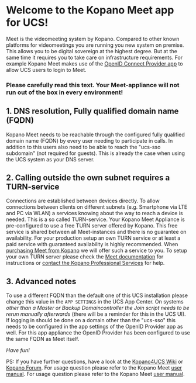 # Welcome to the Kopano Meet app for UCS!

Meet is the videomeeting system by Kopano. Compared to other known platforms for videomeetings you are running you new system on premise. This allows you to be digital sovereign at the highest degree. But at the same time it requires you to take care on infrastructure requirements. For example Kopano Meet makes use of the [OpenID Connect Provider app](#module=appcenter:appcenter:0:id:openid-connect-provider) to allow UCS users to login to Meet.

### Please carefully read this text. Your Meet-appliance will not run out of the box in every environment!

## 1. DNS resolution, Fully qualified domain name (FQDN)

Kopano Meet needs to be reachable through the configured fully qualified domain name (FQDN) by every user needing to participate in calls. In addition to this users also need to be able to reach the "ucs-sso subdomain" (not required for guests). This is already the case when using the UCS system as your DNS server.

## 2. Calling outside the own subnet requires a TURN-service

Connections are established between devices directly. To allow connections between clients on different subnets (e.g. Smartphone via LTE and PC via WLAN) a services knowing about the way to reach a device is needed. This is a so called TURN-service. Your Kopano Meet Appliance is pre-configured to use a free TURN server offered by Kopano. This free service is shared between all Meet-instances and there is no guarantee on availability. For your production setup an own TURN service or at least a paid service with guaranteed availability is highly recommended. When [purchasing Meet from Kopano](https://meet-app.io/trial-starter-package) we will offer such a service to you. To setup your own TURN server please check the [Meet documentation](https://documentation.kopano.io/kopano_meet_manual/) for instructions or [contact the Kopano Professional Services](https://kopano.com/support-info/) for help.

## 3. Advanced notes

To use a different FQDN than the default one of this UCS installation please change this value in the `APP SETTINGS` in the UCS App Center. On systems *other than a Master or Backup Domaincontroller the Join script needs to be rerun manually afterwards* (there will be a reminder for this in the UCS UI). If logging in should be done on a domain other than the "ucs-sso" this needs to be configured in the app settings of the OpenID Provider app as well. For this app appliance the OpenID Provider has been configured to use the same FQDN as Meet itself.

*Have fun!*

PS: If you have further questions, have a look at the [Kopano4UCS Wiki](https://wiki.z-hub.io/display/K4U/Documentation+-+Getting+Started) or [Kopano Forum](https://forum.kopano.io/). For usage question please refer to the Kopano Meet [user manual](https://documentation.kopano.io/kopano_meet_manual/user.html). For usage question please refer to the Kopano Meet [user manual](https://documentation.kopano.io/kopano_meet_manual/user.html).
